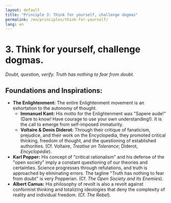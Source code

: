 ```yaml
---
layout: default
title: "Principle 3: Think for yourself, challenge dogmas"
permalink: /en/principles/think-for-yourself/
lang: en
---
```


# 3. Think for yourself, challenge dogmas.
*Doubt, question, verify. Truth has nothing to fear from doubt.*

## Foundations and Inspirations:

*   **The Enlightenment:** The entire Enlightenment movement is an exhortation to the autonomy of thought.
    *   **Immanuel Kant:** His motto for the Enlightenment was "Sapere aude!" (Dare to know! Have courage to use your own understanding!). It is the call to emerge from self-imposed immaturity.
    *   **Voltaire & Denis Diderot:** Through their critique of fanaticism, prejudice, and their work on the Encyclopedia, they promoted critical thinking, freedom of thought, and the questioning of established authorities. (Cf. Voltaire, *Treatise on Tolerance*; Diderot, *Encyclopédie*).
*   **Karl Popper:** His concept of "critical rationalism" and his defense of the "open society" imply a constant questioning of our theories and certainties. Science progresses through refutations, and truth is approached by eliminating errors. The tagline "Truth has nothing to fear from doubt" is very Popperian. (Cf. *The Open Society and Its Enemies*).
*   **Albert Camus:** His philosophy of revolt is also a revolt against conformist thinking and totalizing ideologies that deny the complexity of reality and individual freedom. (Cf. *The Rebel*). 